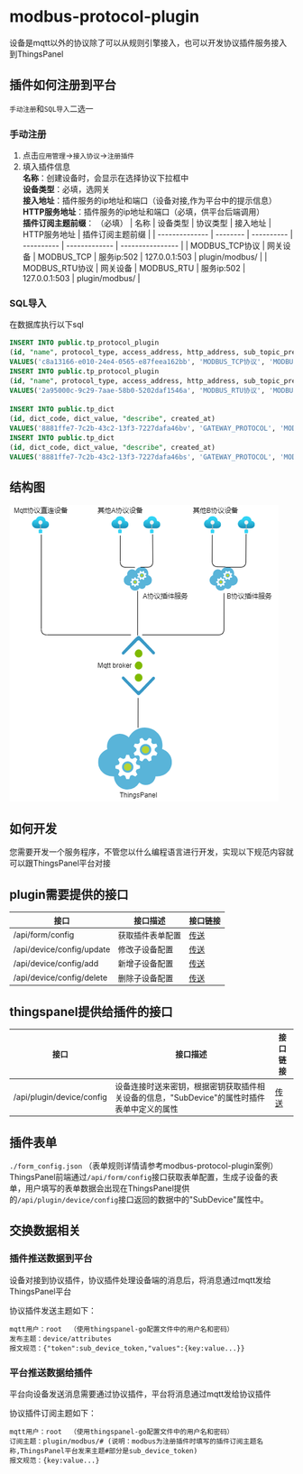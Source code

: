 # modbus-protocol-plugin

设备是mqtt以外的协议除了可以从规则引擎接入，也可以开发协议插件服务接入到ThingsPanel

## 插件如何注册到平台
`手动注册`和`SQL导入`二选一
### 手动注册
1. 点击`应用管理`->`接入协议`->`注册插件`
2. 填入插件信息  
   **名称**：创建设备时，会显示在选择协议下拉框中  
   **设备类型**：必填，选网关  
   **接入地址**：插件服务的ip地址和端口（设备对接,作为平台中的提示信息）  
   **HTTP服务地址**：插件服务的ip地址和端口（必填，供平台后端调用）  
   **插件订阅主题前缀**： （必填）
    | 名称           | 设备类型 | 协议类型   | 接入地址   | HTTP服务地址  | 插件订阅主题前缀 |
    | -------------- | -------- | ---------- | ---------- | ------------- | ---------------- |
    | MODBUS_TCP协议 | 网关设备 | MODBUS_TCP | 服务ip:502 | 127.0.0.1:503 | plugin/modbus/   |
    | MODBUS_RTU协议 | 网关设备 | MODBUS_RTU | 服务ip:502 | 127.0.0.1:503 | plugin/modbus/   |
### SQL导入
在数据库执行以下sql
```sql
INSERT INTO public.tp_protocol_plugin
(id, "name", protocol_type, access_address, http_address, sub_topic_prefix, created_at, description, device_type)
VALUES('c8a13166-e010-24e4-0565-e87feea162bb', 'MODBUS_TCP协议', 'MODBUS_TCP', '服务ip:502', '127.0.0.1:503', 'plugin/modbus/', 1668759820, '请参考文档对接设备', '2');
INSERT INTO public.tp_protocol_plugin
(id, "name", protocol_type, access_address, http_address, sub_topic_prefix, created_at, description, device_type)
VALUES('2a95000c-9c29-7aae-58b0-5202daf1546a', 'MODBUS_RTU协议', 'MODBUS_RTU', '服务ip:502', '127.0.0.1:503', 'plugin/modbus/', 1668759841, '请参考文档对接设备', '2');

INSERT INTO public.tp_dict
(id, dict_code, dict_value, "describe", created_at)
VALUES('8881ffe7-7c2b-43c2-13f3-7227dafa46bv', 'GATEWAY_PROTOCOL', 'MODBUS_TCP', 'MODBUS_TCP协议', 1669281289);
INSERT INTO public.tp_dict
(id, dict_code, dict_value, "describe", created_at)
VALUES('8881ffe7-7c2b-43c2-13f3-7227dafa46bs', 'GATEWAY_PROTOCOL', 'MODBUS_RTU', 'MODBUS_RTU协议', 1669281289);
```

## 结构图

![结构图](./architecture_diagram.png)

## 如何开发

您需要开发一个服务程序，不管您以什么编程语言进行开发，实现以下规范内容就可以跟ThingsPanel平台对接

## plugin需要提供的接口
| 接口                      | 接口描述         | 接口链接                                                                                      |
| ------------------------- | ---------------- | --------------------------------------------------------------------------------------------- |
| /api/form/config          | 获取插件表单配置 | [传送](https://www.apifox.cn/apidoc/shared-34b48097-8c3a-4ffe-907e-12ff3c669936/api-43746721) |
| /api/device/config/update | 修改子设备配置   | [传送](https://www.apifox.cn/apidoc/shared-34b48097-8c3a-4ffe-907e-12ff3c669936/api-43903019) |
| /api/device/config/add    | 新增子设备配置   | [传送](https://www.apifox.cn/apidoc/shared-34b48097-8c3a-4ffe-907e-12ff3c669936/api-43925736) |
| /api/device/config/delete | 删除子设备配置   | [传送](https://www.apifox.cn/apidoc/shared-34b48097-8c3a-4ffe-907e-12ff3c669936/api-43965145) |

## thingspanel提供给插件的接口
| 接口                      | 接口描述                                                                                    | 接口链接                                                                                      |
| ------------------------- | ------------------------------------------------------------------------------------------- | --------------------------------------------------------------------------------------------- |
| /api/plugin/device/config | 设备连接时送来密钥，根据密钥获取插件相关设备的信息，"SubDevice"的属性时插件表单中定义的属性 | [传送](https://www.apifox.cn/apidoc/shared-34b48097-8c3a-4ffe-907e-12ff3c669936/api-43535958) |


## 插件表单

`./form_config.json`  （表单规则详情请参考modbus-protocol-plugin案例）
ThingsPanel前端通过`/api/form/config`接口获取表单配置，生成子设备的表单，用户填写的表单数据会出现在ThingsPanel提供的`/api/plugin/device/config`接口返回的数据中的"SubDevice"属性中。

## 交换数据相关

### 插件推送数据到平台

设备对接到协议插件，协议插件处理设备端的消息后，将消息通过mqtt发给ThingsPanel平台

协议插件发送主题如下：

```text
mqtt用户：root  （使用thingspanel-go配置文件中的用户名和密码）
发布主题：device/attributes
报文规范：{"token":sub_device_token,"values":{key:value...}}
```

### 平台推送数据给插件

平台向设备发送消息需要通过协议插件，平台将消息通过mqtt发给协议插件

协议插件订阅主题如下：

```text
mqtt用户：root  （使用thingspanel-go配置文件中的用户名和密码）
订阅主题：plugin/modbus/# (说明：modbus为注册插件时填写的插件订阅主题名称,ThingsPanel平台发来主题#部分是sub_device_token)  
报文规范：{key:value...}
```

